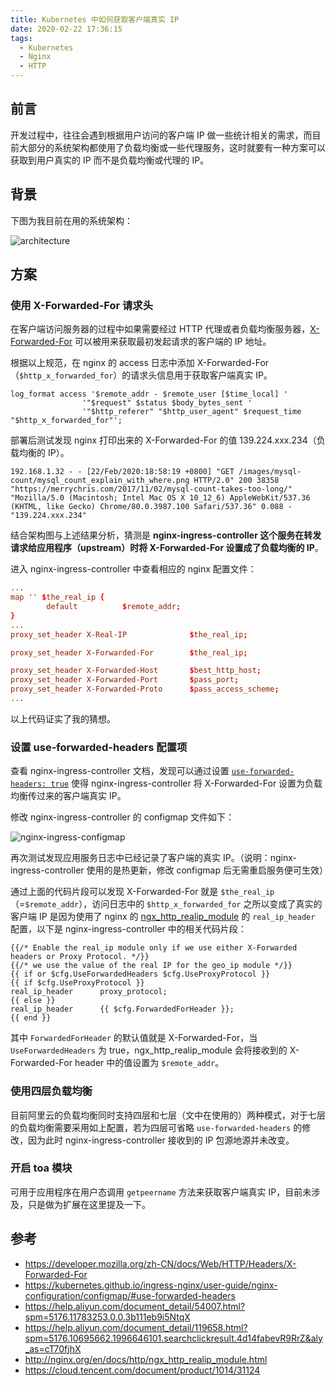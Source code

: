 ```yaml
---
title: Kubernetes 中如何获取客户端真实 IP
date: 2020-02-22 17:36:15
tags:
  - Kubernetes
  - Nginx
  - HTTP
---
```


## 前言

开发过程中，往往会遇到根据用户访问的客户端 IP 做一些统计相关的需求，而目前大部分的系统架构都使用了负载均衡或一些代理服务，这时就要有一种方案可以获取到用户真实的 IP 而不是负载均衡或代理的 IP。

## 背景

下图为我目前在用的系统架构：

![architecture](/images/client-ip-in-k8s/architecture_v1.png)
<!-- more -->
## 方案

### 使用 X-Forwarded-For 请求头

在客户端访问服务器的过程中如果需要经过 HTTP 代理或者负载均衡服务器，[X-Forwarded-For](https://developer.mozilla.org/en-US/docs/Web/HTTP/Headers/X-Forwarded-For) 可以被用来获取最初发起请求的客户端的 IP 地址。

根据以上规范，在 nginx 的 access 日志中添加 X-Forwarded-For（`$http_x_forwarded_for`）的请求头信息用于获取客户端真实 IP。

```shell
log_format access '$remote_addr - $remote_user [$time_local] '
                '"$request" $status $body_bytes_sent '
                '"$http_referer" "$http_user_agent" $request_time "$http_x_forwarded_for"';
```

部署后测试发现 nginx 打印出来的 X-Forwarded-For 的值 139.224.xxx.234（负载均衡的 IP）。

```shell
192.168.1.32 - - [22/Feb/2020:18:58:19 +0800] "GET /images/mysql-count/mysql_count_explain_with_where.png HTTP/2.0" 200 38358 "https://merrychris.com/2017/11/02/mysql-count-takes-too-long/" "Mozilla/5.0 (Macintosh; Intel Mac OS X 10_12_6) AppleWebKit/537.36 (KHTML, like Gecko) Chrome/80.0.3987.100 Safari/537.36" 0.088 - "139.224.xxx.234"
```

结合架构图与上述结果分析，猜测是 **nginx-ingress-controller 这个服务在转发请求给应用程序（upstream）时将 X-Forwarded-For 设置成了负载均衡的 IP**。

进入 nginx-ingress-controller 中查看相应的 nginx 配置文件：

```conf
...
map '' $the_real_ip {
        default          $remote_addr;
}
...
proxy_set_header X-Real-IP              $the_real_ip;

proxy_set_header X-Forwarded-For        $the_real_ip;

proxy_set_header X-Forwarded-Host       $best_http_host;
proxy_set_header X-Forwarded-Port       $pass_port;
proxy_set_header X-Forwarded-Proto      $pass_access_scheme;
...
```

以上代码证实了我的猜想。

### 设置 use-forwarded-headers 配置项

查看 nginx-ingress-controller 文档，发现可以通过设置 [`use-forwarded-headers: true`](https://kubernetes.github.io/ingress-nginx/user-guide/nginx-configuration/configmap/#use-forwarded-headers) 使得 nginx-ingress-controller 将 X-Forwarded-For 设置为负载均衡传过来的客户端真实 IP。

修改 nginx-ingress-controller 的 configmap 文件如下：

![nginx-ingress-configmap](/images/client-ip-in-k8s/nginx_ingress_configmap.png)

再次测试发现应用服务日志中已经记录了客户端的真实 IP。（说明：nginx-ingress-controller 使用的是热更新，修改 configmap 后无需重启服务便可生效）

通过上面的代码片段可以发现 X-Forwarded-For 就是 `$the_real_ip`（=`$remote_addr`），访问日志中的 `$http_x_forwarded_for` 之所以变成了真实的客户端 IP 是因为使用了 nginx 的 [ngx_http_realip_module](http://nginx.org/en/docs/http/ngx_http_realip_module.html) 的 `real_ip_header` 配置，以下是 nginx-ingress-controller 中的相关代码片段：

```shell
{{/* Enable the real_ip module only if we use either X-Forwarded headers or Proxy Protocol. */}}
{{/* we use the value of the real IP for the geo_ip module */}}
{{ if or $cfg.UseForwardedHeaders $cfg.UseProxyProtocol }}
{{ if $cfg.UseProxyProtocol }}
real_ip_header      proxy_protocol;
{{ else }}
real_ip_header      {{ $cfg.ForwardedForHeader }};
{{ end }}
```

其中 `ForwardedForHeader` 的默认值就是 X-Forwarded-For，当 `UseForwardedHeaders` 为 true，ngx_http_realip_module 会将接收到的 X-Forwarded-For header 中的值设置为 `$remote_addr`。

### 使用四层负载均衡

目前阿里云的负载均衡同时支持四层和七层（文中在使用的）两种模式，对于七层的负载均衡需要采用如上配置，若为四层可省略 `use-forwarded-headers` 的修改，因为此时 nginx-ingress-controller 接收到的 IP 包源地源并未改变。

### 开启 toa 模块

可用于应用程序在用户态调用 `getpeername` 方法来获取客户端真实 IP，目前未涉及，只是做为扩展在这里提及一下。

## 参考

- https://developer.mozilla.org/zh-CN/docs/Web/HTTP/Headers/X-Forwarded-For
- https://kubernetes.github.io/ingress-nginx/user-guide/nginx-configuration/configmap/#use-forwarded-headers
- https://help.aliyun.com/document_detail/54007.html?spm=5176.11783253.0.0.3b111eb9i5NtqX
- https://help.aliyun.com/document_detail/119658.html?spm=5176.10695662.1996646101.searchclickresult.4d14fabevR9RrZ&aly_as=cT70fjhX
- http://nginx.org/en/docs/http/ngx_http_realip_module.html
- https://cloud.tencent.com/document/product/1014/31124